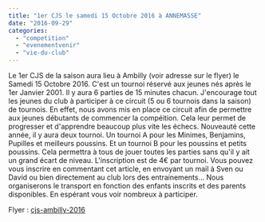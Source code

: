 ```yaml
---
title: "1er CJS le samedi 15 Octobre 2016 à ANNEMASSE"
date: "2016-09-29"
categories: 
  - "competition"
  - "evenementvenir"
  - "vie-du-club"
---
```


Le 1er CJS de la saison aura lieu à Ambilly (voir adresse sur le flyer) le Samedi 15 Octobre 2016. C'est un tournoi réservé aux jeunes nés après le 1er Janvier 2001. Il y aura 6 parties de 15 minutes chacun. J'encourage tout les jeunes du club à participer à ce circuit (5 ou 6 tournois dans la saison) de tournois. En effet, nous avons mis en place ce circuit afin de permettre aux jeunes débutants de commencer la compéition. Cela leur permet de progresser et d'apprendre beaucoup plus vite les échecs. Nouveauté cette année, il y aura deux tournoi. Un tournoi A pour les Minimes, Benjamins, Pupilles et meilleurs poussins. Et un tournoi B pour les poussins et petits poussins. Cela permettra à tous de jouer toutes les parties sans qu'il y ait un grand écart de niveau. L'inscription est de 4€ par tournoi. Vous pouvez vous inscrire en commentant cet article, en envoyant un mail à Sven ou David ou bien directement au club lors des entrainements... Nous organiserons le transport en fonction des enfants inscrits et des parents disponibles. En espérant vous voir nombreux à participer.

Flyer : [cjs-ambilly-2016](http://echecs-veigy.fr/wp-content/uploads/2016/09/CJS-Ambilly-2016.docx)

